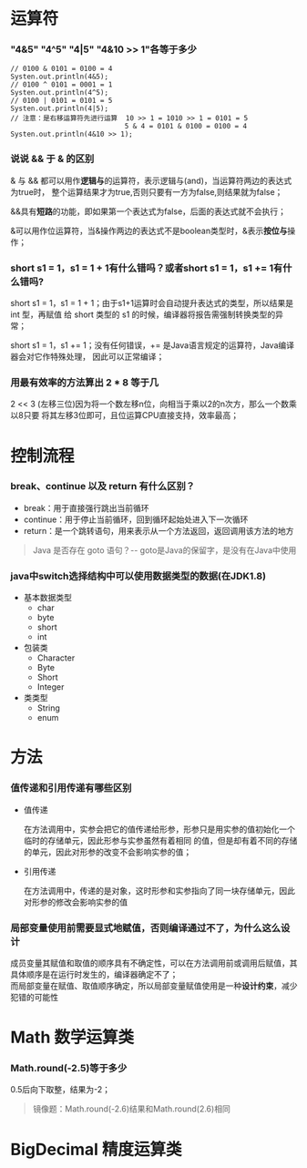 # 运算符
### "4&5" "4^5" "4|5" "4&10 >> 1"各等于多少

```
// 0100 & 0101 = 0100 = 4
Systen.out.println(4&5);
// 0100 ^ 0101 = 0001 = 1
Systen.out.println(4^5);
// 0100 | 0101 = 0101 = 5
Systen.out.println(4|5);
// 注意：是右移运算符先进行运算  10 >> 1 = 1010 >> 1 = 0101 = 5
                            5 & 4 = 0101 & 0100 = 0100 = 4
Systen.out.println(4&10 >> 1);

```

### 说说 && 于 & 的区别
& 与 && 都可以用作**逻辑与**的运算符，表示逻辑与(and)，当运算符两边的表达式为true时，
整个运算结果才为true,否则只要有一方为false,则结果就为false；

&&具有**短路**的功能，即如果第一个表达式为false，后面的表达式就不会执行；

&可以用作位运算符，当&操作两边的表达式不是boolean类型时，&表示**按位与**操作；

### short s1 = 1，s1 = 1 + 1有什么错吗？或者short s1 = 1，s1 += 1有什么错吗?

short s1 = 1，s1 = 1 + 1；由于s1+1运算时会自动提升表达式的类型，所以结果是 int 型，再赋值
给 short 类型的 s1 的时候，编译器将报告需强制转换类型的异常；

short s1 = 1，s1 += 1；没有任何错误，+= 是Java语言规定的运算符，Java编译器会对它作特殊处理，
因此可以正常编译；

### 用最有效率的方法算出 2 * 8 等于几
2 << 3 (左移三位)因为将一个数左移n位，向相当于乘以2的n次方，那么一个数乘以8只要
将其左移3位即可，且位运算CPU直接支持，效率最高；

# 控制流程

### break、continue 以及 return 有什么区别？

- break：用于直接强行跳出当前循环
- continue：用于停止当前循环，回到循环起始处进入下一次循环
- return：是一个跳转语句，用来表示从一个方法返回，返回调用该方法的地方

>Java 是否存在 goto 语句？-- goto是Java的保留字，是没有在Java中使用

### java中switch选择结构中可以使用数据类型的数据(在JDK1.8)
- 基本数据类型
	- char
	- byte
	- short
	- int
- 包装类
	- Character
	- Byte
	- Short
	- Integer
- 类类型
	- String
	- enum


# 方法

### 值传递和引用传递有哪些区别

- 值传递

	在方法调用中，实参会把它的值传递给形参，形参只是用实参的值初始化一个临时的存储单元，因此形参与实参虽然有着相同
	的值，但是却有着不同的存储的单元，因此对形参的改变不会影响实参的值；
	
- 引用传递

	在方法调用中，传递的是对象，这时形参和实参指向了同一块存储单元，因此对形参的修改会影响实参的值

### 局部变量使用前需要显式地赋值，否则编译通过不了，为什么这么设计

成员变量其赋值和取值的顺序具有不确定性，可以在方法调用前或调用后赋值，其具体顺序是在运行时发生的，编译器确定不了；<br>
而局部变量在赋值、取值顺序确定，所以局部变量赋值使用是一种**设计约束**，减少犯错的可能性

# Math 数学运算类

### Math.round(-2.5)等于多少
0.5后向下取整，结果为-2；

>镜像题：Math.round(-2.6)结果和Math.round(2.6)相同

# BigDecimal 精度运算类